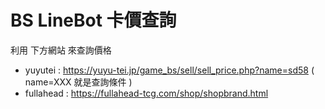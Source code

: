 # BS LineBot 卡價查詢

利用 下方網站 來查詢價格

- yuyutei : https://yuyu-tei.jp/game_bs/sell/sell_price.php?name=sd58 ( name=XXX 就是查詢條件 )
- fullahead : https://fullahead-tcg.com/shop/shopbrand.html

